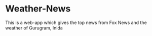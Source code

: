 # Weather-News
This is a web-app which gives the top news from Fox News and the weather of Gurugram, Inida
